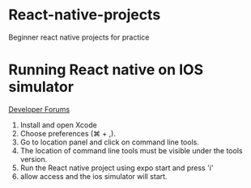 # React-native-projects
Beginner react native projects for practice

# Running React native on IOS simulator
[Developer Forums](https://forums.developer.apple.com/forums/thread/678469)
1. Install and open Xcode
2. Choose preferences (⌘ + ,).
3. Go to location panel and click on command line tools.
4. The location of command line tools must be visible under the tools version.
5. Run the React native project using expo start and press 'i'
6. allow access and the ios simulator will start.
